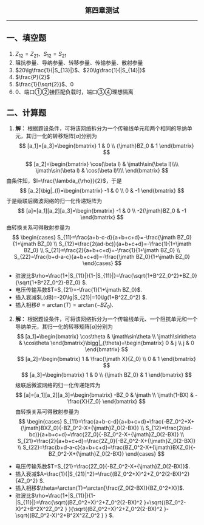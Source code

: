 <center><font size=4><b>第四章测试</b></font></center>

- - - 

## 一、填空题

1. $Z_{12}=Z_{21}$、$S_{12}=S_{21}$
2. 阻抗参量、导纳参量、转移参量、传输参量、散射参量
3. $20\lg\frac{1}{|S_{13}|}$、$20\lg\frac{1}{|S_{14}|}$
4. $\frac{P}{2}$
5. $\frac{1}{\sqrt{2}}$、$0$
6. $0$、端口①②接匹配负载时，端口③④理想隔离

## 二、计算题

1. **解**：
根据题设条件，可将该网络拆分为一个传输线单元和两个相同的导纳单元，其归一化的转移矩阵$[a]$分别为
$$
[a_1]=[a_3]=\begin{bmatrix}
	1 & 0 \\
	{\jmath}BZ_0 & 1
\end{bmatrix}
$$
  
$$
[a_2]=\begin{bmatrix}
  \cos(\beta l) & \jmath\sin(\beta l)\\\\
  \jmath\sin(\beta l) & \cos(\beta l)\\\\
\end{bmatrix}
$$
  由条件知，$l=\frac{\lambda_{\rho}}{2}$，于是
$$
[a_2]\big|_{l}=\begin{bmatrix}
	-1 & 0 \\
	0 & -1
\end{bmatrix}
$$
于是级联后微波网络的归一化传递矩阵为
$$
[a]=[a_1][a_2][a_3]=\begin{bmatrix}
	-1 & 0 \\
	-2{\jmath}BZ_0 & -1
\end{bmatrix}
$$
由转换关系可得散射参量为
$$
\begin{cases}
S_{11}=\frac{a+b-c-d}{a+b+c+d}=-\frac{\jmath BZ_0}{1+\jmath BZ_0} \\
S_{12}=\frac{2(ad-bc)}{a+b+c+d}=-\frac{1}{1+\jmath BZ_0} \\
S_{21}=\frac{2}{a+b+c+d}=-\frac{1}{1+\jmath BZ_0} \\
S_{22}=\frac{b+d-a-c}{a+b+c+d}=-\frac{\jmath BZ_0}{1+\jmath BZ_0}
\end{cases}
$$
+ 驻波比$\rho=\frac{1+|S_{11}|}{1-|S_{11}|}=\frac{\sqrt{1+B^2Z_0^2}+BZ_0}{\sqrt{1+B^2Z_0^2}-BZ_0} $.
+ 电压传输系数$T=S_{21}=-\frac{1}{1+\jmath BZ_0}$.
+ 插入衰减$L(dB)=-20\lg|S_{21}|=10\lg(1+B^2Z_0^2) $.
+ 插入相移$\theta=\arctan(T)=\arctan(-BZ_0)$.


2. **解**：
根据题设条件，可将该网络拆分为一个传输线单元、一个阻抗单元和一个导纳单元，其归一化的转移矩阵$[a]$分别为
$$
[a_1]=\begin{bmatrix}
	\cos\theta & \jmath\sin\theta \\
	\jmath\sin\theta & \cos\theta
\end{bmatrix}\bigg|_{\theta}=\begin{bmatrix}
	0 & j \\
	j & 0
\end{bmatrix}
$$
$$
[a_2]=\begin{bmatrix}
	1 & \frac{\jmath X}{Z_0} \\
	0 & 1
\end{bmatrix}
$$
$$
[a_3]=\begin{bmatrix}
	1 & 0 \\
	{\jmath BZ_0} & 1
\end{bmatrix}
$$
级联后微波网络的归一化传递矩阵为
$$
[a]=[a_1][a_2][a_3]=\begin{bmatrix}
-BZ_0 & \jmath \\
\jmath(1-BX) & -\frac{X}{Z_0}
\end{bmatrix}
$$
由转换关系可得散射参量为
$$
\begin{cases}
S_{11}=\frac{a+b-c-d}{a+b+c+d}=\frac{-BZ_0^2+X+{\jmath}BXZ_0}{-BZ_0^2-X+{\jmath}Z_0(2-BX)} \\
S_{12}=\frac{2(ad-bc)}{a+b+c+d}=\frac{2Z_0}{-BZ_0^2-X+{\jmath}Z_0(2-BX)} \\
S_{21}=\frac{2}{a+b+c+d}=\frac{2Z_0}{-BZ_0^2-X+{\jmath}Z_0(2-BX)} \\
S_{22}=\frac{b+d-a-c}{a+b+c+d}=\frac{BZ_0^2-X+{\jmath}BXZ_0}{-BZ_0^2-X+{\jmath}Z_0(2-BX)}
\end{cases}
$$
+ 电压传输系数$T=S_{21}=\frac{2Z_0}{-BZ_0^2-X+{\jmath}Z_0(2-BX)}$.
+ 插入衰减$A=\frac{1}{|S_{21}|^2}=\frac{(BZ_0^2+X)^2+Z_0^2(2-BX)^2}{4Z_0^2} $.
+ 插入相移$\theta=\arctan(T)=\arctan[\frac{Z_0(2-BX)}{BZ_0^2+X}]$.
+ 驻波比$\rho=\frac{1+|S_{11}|}{1-|S_{11}|}=\frac{\sqrt{(BZ_0^2+X)^2+Z_0^2(2-BX)^2 }+\sqrt{(BZ_0^2-X)^2+B^2X^2Z_0^2 } }{\sqrt{(BZ_0^2+X)^2+Z_0^2(2-BX)^2 }-\sqrt{(BZ_0^2-X)^2+B^2X^2Z_0^2 } } $.